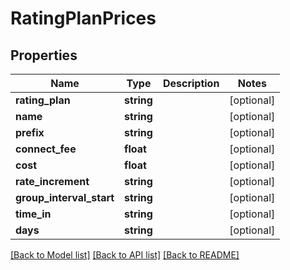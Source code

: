 # RatingPlanPrices

## Properties
Name | Type | Description | Notes
------------ | ------------- | ------------- | -------------
**rating_plan** | **string** |  | [optional] 
**name** | **string** |  | [optional] 
**prefix** | **string** |  | [optional] 
**connect_fee** | **float** |  | [optional] 
**cost** | **float** |  | [optional] 
**rate_increment** | **string** |  | [optional] 
**group_interval_start** | **string** |  | [optional] 
**time_in** | **string** |  | [optional] 
**days** | **string** |  | [optional] 

[[Back to Model list]](../README.md#documentation-for-models) [[Back to API list]](../README.md#documentation-for-api-endpoints) [[Back to README]](../README.md)



